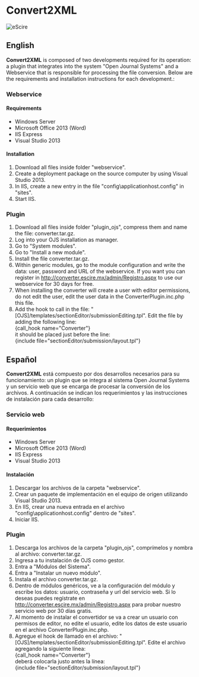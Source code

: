 # Convert2XML

![eScire](http://escire.net/convert2xml/logo_convert2xml.jpg)

## English

**Convert2XML** is composed of two developments required for its operation: a plugin that integrates into the system "Open Journal Systems" and a Webservice that is responsible for processing the file conversion. Below are the requirements and installation instructions for each development.:

### Webservice

#### Requirements
- Windows Server
- Microsoft Office 2013 (Word)
- IIS Express
- Visual Studio 2013

#### Installation

1. Download all files inside folder "webservice".
2. Create a deployment package on the source computer by using Visual Studio 2013.
3. In IIS, create a new entry in the file "config\applicationhost.config" in "sites".
4. Start IIS.

### Plugin

1. Download all files inside folder "plugin_ojs", compress them and name the file: converter.tar.gz.
2. Log into your OJS installation as manager.
3. Go to "System modules".
4. Go to "Install a new module".
5. Install the file converter.tar.gz.
6. Within generic modules, go to the module configuration and write the data: user, password and URL of the webservice. If you want you can register in http://converter.escire.mx/admin/Registro.aspx to use our webservice for 30 days for free.
7. When installing the converter will create a user with editor permissions, do not edit the user, edit the user data in the ConverterPlugin.inc.php this file.
8. Add the hook to call in the file: "[OJS]/templates/sectionEditor/submissionEditing.tpl". Edit the file by adding the following line:<br />
{call_hook name="Converter"}<br />
it should be placed just before the line:<br />
{include file="sectionEditor/submission/layout.tpl"}

## Español

**Convert2XML** está compuesto por dos desarrollos necesarios para su funcionamiento: un plugin que se integra al sistema Open Journal Systems y un servicio web que se encarga de procesar la conversión de los archivos. A continuación se indican los requerimientos y las instrucciones de instalación para cada desarrollo:

### Servicio web

#### Requerimientos
- Windows Server
- Microsoft Office 2013 (Word)
- IIS Express
- Visual Studio 2013

#### Instalación

1. Descargar los archivos de la carpeta "webservice".
2. Crear un paquete de implementación en el equipo de origen utilizando Visual Studio 2013.
3. En IIS, crear una nueva entrada en el archivo "config\applicationhost.config" dentro de "sites".
4. Iniciar IIS.

### Plugin

1. Descarga los archivos de la carpeta "plugin_ojs", comprímelos y nombra al archivo: converter.tar.gz.
2. Ingresa a tu instalación de OJS como gestor.
3. Entra a "Módulos del Sistema".
4. Entra a "Instalar un nuevo módulo".
5. Instala el archivo converter.tar.gz.
6. Dentro de módulos genéricos, ve a la configuración del módulo y escribe los datos: usuario, contraseña y url del servicio web. Si lo deseas puedes regístrate en http://converter.escire.mx/admin/Registro.aspx para probar nuestro servicio web por 30 días gratis.
7. Al momento de instalar el convertidor se va a crear un usuario con permisos de editor, no edite el usuario, edite los datos de este usuario en el archivo ConverterPlugin.inc.php.
8. Agregue el hook de llamado en el archivo: "[OJS]/templates/sectionEditor/submissionEditing.tpl". Edite el archivo agregando la siguiente línea:<br />
{call_hook name="Converter"}<br />
deberá colocarla justo antes la línea:<br />
{include file="sectionEditor/submission/layout.tpl"}
